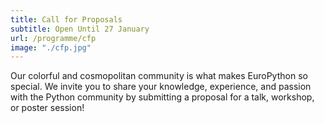 ```yaml
---
title: Call for Proposals
subtitle: Open Until 27 January
url: /programme/cfp
image: "./cfp.jpg"
---
```


Our colorful and cosmopolitan community is what makes EuroPython so special. We
invite you to share your knowledge, experience, and passion with the Python
community by submitting a proposal for a talk, workshop, or poster session!
